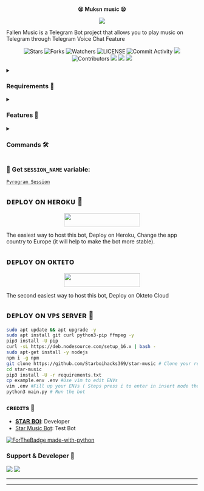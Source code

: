 <p align="center">
    <br><b>😫 Muksn music 😫</b><br>
</p>
<p align="center"><a href="https://t.me/Best_FriendsFor_Evet"><img src="https://telegra.ph/file/252fc4a5c64895b0e539c.jpg"></a></p>

Fallen Music is a Telegram Bot project that allows you to play music on Telegram through Telegram Voice Chat Feature</b><br>

<p align="center">
    <img src="https://img.shields.io/github/stars/Starboihacks369/star-music?style=for-the-badge" alt="Stars">
    <img src="https://img.shields.io/github/forks/Starboihacks369/star-music?style=for-the-badge" alt="Forks">
    <img src="https://img.shields.io/github/watchers/Starboihacks369/star-music?style=for-the-badge" alt="Watchers">
    <img src="https://img.shields.io/github/license/Starboihacks369/star-music?style=for-the-badge" alt="LICENSE">
    <img src="https://img.shields.io/github/commit-activity/w/Starboihacks369/star-music?style=for-the-badge" alt="Commit Activity">
    <a href="https://github.com/Starboihacks369/star-music/commits/Starboihacks369"> <img src="https://img.shields.io/github/last-commit/Starboihacks369/star-music?color=blue&logo=github&logoColor=green&style=for-the-badge" /></a>
    <img src="https://img.shields.io/github/contributors/Starboihacks369/star-music?style=for-the-badge" alt="Contributors">
    <a href="https://github.com/Starboihacks369/star-music/issues"> <img src="https://img.shields.io/github/issues/Starboihacks369/star-music?color=blueviolet&logo=github&logoColor=green&style=for-the-badge" /></a>
    <a href="https://github.com/Starboihacks369/star-music"> <img src="https://img.shields.io/github/repo-size/Starboihacks369/star-music?color=orange&logo=github&logoColor=green&style=for-the-badge" /></a>
    <a href="https://pypi.org/project/Pyrogram/"> <img src="https://img.shields.io/pypi/v/pyrogram?color=yellow&label=pyrogram&logo=python&logoColor=green&style=for-the-badge" /></a>
</p>

<details>
<summary><h3> Requirements 📝</h3></summary>

- FFmpeg
- NodeJS [nodesource.com](https://nodesource.com/)
- Python 3.7 or higher
- [PyTgCalls](https://github.com/pytgcalls/pytgcalls)
</details>

<details>
<summary><h3> Features 🔮</h3></summary>

- Yt-dL Fix
- Updated Plug-in
- Super Fast Bot
- No Lag Hang
- Fast Download Song From Server
- Program Updated
- Smooth Player
</details>

<details>
<summary><h3> Commands 🛠</h3></summary> 

- `/play <song name>` - play song you requested
- `/song <song name>` - download songs you want quickly
- `/ping` - Bot Online or Offine

#### Admins Only 👷‍♂️
- `/pause` - pause song play
- `/resume` - resume song play
- `/skip` - play next song
- `/end` - stop music play
</details>

### 🧪 Get `SESSION_NAME` variable:

[``Pyrogram Session``](https://telegram.me/STRING_SESSION_MAKER_BOT)

## ᴅᴇᴩʟᴏʏ ᴏɴ ʜᴇʀᴏᴋᴜ 🚀

<p align="center"><a href="https://heroku.com/deploy?template=https://github.com/Starboihacks369/star-music"> <img src="https://img.shields.io/badge/Deploy%20To%20Heroku-black?style=for-the-badge&logo=heroku" width="200" height="35.45"/></a></p>
The easiest way to host this bot, Deploy on Heroku, Change the app country to Europe (it will help to make the bot more stable).

## ᴅᴇᴩʟᴏʏ ᴏɴ ᴏᴋᴛᴇᴛᴏ

<p align="center"><a href="https://cloud.okteto.com/deploy?repository=https://github.com/Starboihacks369/star-music"><img src="https://img.shields.io/badge/Deploy%20To%20Okteto-informational?style=for-the-badge&logo=Okteto" width="200" height="35.45"/></a></p>
The second easiest way to host this bot, Deploy on Okteto Cloud

## ᴅᴇᴘʟᴏʏ ᴏɴ ᴠᴘꜱ ꜱᴇʀᴠᴇʀ 📡

```sh
sudo apt update && apt upgrade -y
sudo apt install git curl python3-pip ffmpeg -y
pip3 install -U pip
curl -sL https://deb.nodesource.com/setup_16.x | bash -
sudo apt-get install -y nodejs
npm i -g npm
git clone https://github.com/Starboihacks369/star-music # Clone your repo.
cd star-music
pip3 install -U -r requirements.txt
cp example.env .env #Use vim to edit ENVs
vim .env #Fill up your ENVs ( Steps press i to enter in insert mode then edit the file. Press Esc to exit the editing mode then type :wq! and press Enter key to save the file.)
python3 main.py # Run the bot
```

### ᴄʀᴇᴅɪᴛs 💖
- [𝐒𝐓𝐀𝐑 𝐁𝐎𝐈](https://github.com/Starboihacks369): Developer
- [Star Music Bot](https://telegram.me/itz_star_robot): Test Bot

[![ForTheBadge made-with-python](http://ForTheBadge.com/images/badges/made-with-python.svg)](https://www.python.org/)

### Support & Developer 🎑
<a href="https://telegram.me/Best_FriendsFor_Ever"><img src="https://img.shields.io/badge/-Support%20Group-blue.svg?style=for-the-badge&logo=Telegram"></a>
<a href="https://telegram.me/its_star_boi"><img src="https://img.shields.io/badge/%20Developer-blue.svg?style=for-the-badge&logo=Telegram"></a>

------------------------------------------------
-------------------------------------------------
